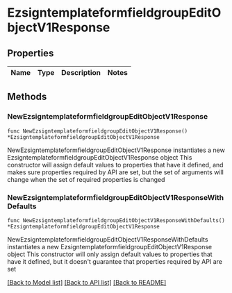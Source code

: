 # EzsigntemplateformfieldgroupEditObjectV1Response

## Properties

Name | Type | Description | Notes
------------ | ------------- | ------------- | -------------

## Methods

### NewEzsigntemplateformfieldgroupEditObjectV1Response

`func NewEzsigntemplateformfieldgroupEditObjectV1Response() *EzsigntemplateformfieldgroupEditObjectV1Response`

NewEzsigntemplateformfieldgroupEditObjectV1Response instantiates a new EzsigntemplateformfieldgroupEditObjectV1Response object
This constructor will assign default values to properties that have it defined,
and makes sure properties required by API are set, but the set of arguments
will change when the set of required properties is changed

### NewEzsigntemplateformfieldgroupEditObjectV1ResponseWithDefaults

`func NewEzsigntemplateformfieldgroupEditObjectV1ResponseWithDefaults() *EzsigntemplateformfieldgroupEditObjectV1Response`

NewEzsigntemplateformfieldgroupEditObjectV1ResponseWithDefaults instantiates a new EzsigntemplateformfieldgroupEditObjectV1Response object
This constructor will only assign default values to properties that have it defined,
but it doesn't guarantee that properties required by API are set


[[Back to Model list]](../README.md#documentation-for-models) [[Back to API list]](../README.md#documentation-for-api-endpoints) [[Back to README]](../README.md)


